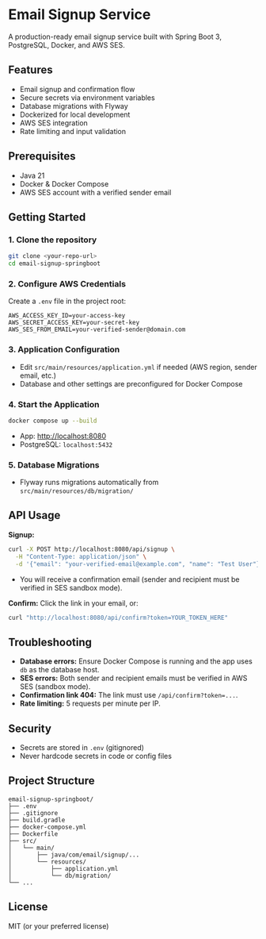 # Email Signup Service

A production-ready email signup service built with Spring Boot 3, PostgreSQL, Docker, and AWS SES.

## Features
- Email signup and confirmation flow
- Secure secrets via environment variables
- Database migrations with Flyway
- Dockerized for local development
- AWS SES integration
- Rate limiting and input validation

## Prerequisites
- Java 21
- Docker & Docker Compose
- AWS SES account with a verified sender email

## Getting Started

### 1. Clone the repository
```bash
git clone <your-repo-url>
cd email-signup-springboot
```

### 2. Configure AWS Credentials
Create a `.env` file in the project root:
```env
AWS_ACCESS_KEY_ID=your-access-key
AWS_SECRET_ACCESS_KEY=your-secret-key
AWS_SES_FROM_EMAIL=your-verified-sender@domain.com
```

### 3. Application Configuration
- Edit `src/main/resources/application.yml` if needed (AWS region, sender email, etc.)
- Database and other settings are preconfigured for Docker Compose

### 4. Start the Application
```bash
docker compose up --build
```
- App: [http://localhost:8080](http://localhost:8080)
- PostgreSQL: `localhost:5432`

### 5. Database Migrations
- Flyway runs migrations automatically from `src/main/resources/db/migration/`

## API Usage

**Signup:**
```bash
curl -X POST http://localhost:8080/api/signup \
  -H "Content-Type: application/json" \
  -d '{"email": "your-verified-email@example.com", "name": "Test User"}'
```
- You will receive a confirmation email (sender and recipient must be verified in SES sandbox mode).

**Confirm:**
Click the link in your email, or:
```bash
curl "http://localhost:8080/api/confirm?token=YOUR_TOKEN_HERE"
```

## Troubleshooting
- **Database errors:** Ensure Docker Compose is running and the app uses `db` as the database host.
- **SES errors:** Both sender and recipient emails must be verified in AWS SES (sandbox mode).
- **Confirmation link 404:** The link must use `/api/confirm?token=...`.
- **Rate limiting:** 5 requests per minute per IP.

## Security
- Secrets are stored in `.env` (gitignored)
- Never hardcode secrets in code or config files

## Project Structure
```
email-signup-springboot/
├── .env
├── .gitignore
├── build.gradle
├── docker-compose.yml
├── Dockerfile
├── src/
│   └── main/
│       ├── java/com/email/signup/...
│       └── resources/
│           ├── application.yml
│           └── db/migration/
└── ...
```

## License
MIT (or your preferred license)
